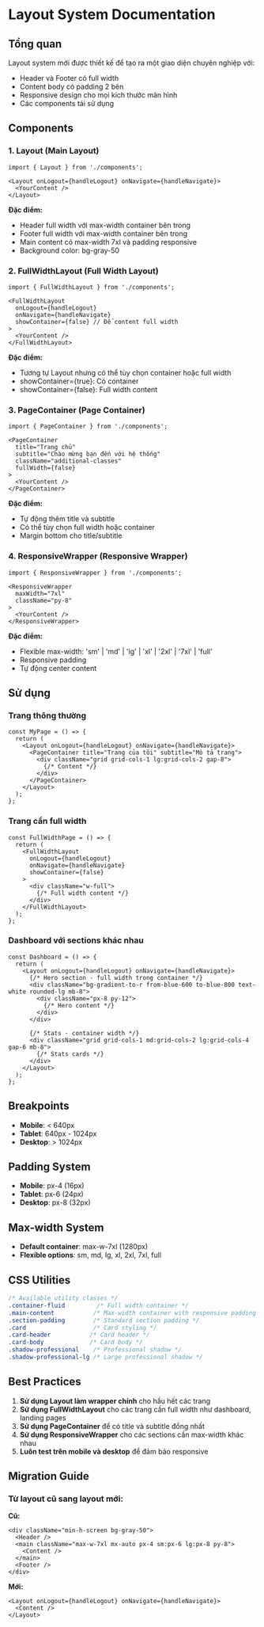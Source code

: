 # Layout System Documentation

## Tổng quan

Layout system mới được thiết kế để tạo ra một giao diện chuyên nghiệp với:
- Header và Footer có full width
- Content body có padding 2 bên
- Responsive design cho mọi kích thước màn hình
- Các components tái sử dụng

## Components

### 1. Layout (Main Layout)
```tsx
import { Layout } from './components';

<Layout onLogout={handleLogout} onNavigate={handleNavigate}>
  <YourContent />
</Layout>
```

**Đặc điểm:**
- Header full width với max-width container bên trong
- Footer full width với max-width container bên trong
- Main content có max-width 7xl và padding responsive
- Background color: bg-gray-50

### 2. FullWidthLayout (Full Width Layout)
```tsx
import { FullWidthLayout } from './components';

<FullWidthLayout 
  onLogout={handleLogout} 
  onNavigate={handleNavigate}
  showContainer={false} // Để content full width
>
  <YourContent />
</FullWidthLayout>
```

**Đặc điểm:**
- Tương tự Layout nhưng có thể tùy chọn container hoặc full width
- showContainer={true}: Có container
- showContainer={false}: Full width content

### 3. PageContainer (Page Container)
```tsx
import { PageContainer } from './components';

<PageContainer 
  title="Trang chủ"
  subtitle="Chào mừng bạn đến với hệ thống"
  className="additional-classes"
  fullWidth={false}
>
  <YourContent />
</PageContainer>
```

**Đặc điểm:**
- Tự động thêm title và subtitle
- Có thể tùy chọn full width hoặc container
- Margin bottom cho title/subtitle

### 4. ResponsiveWrapper (Responsive Wrapper)
```tsx
import { ResponsiveWrapper } from './components';

<ResponsiveWrapper 
  maxWidth="7xl"
  className="py-8"
>
  <YourContent />
</ResponsiveWrapper>
```

**Đặc điểm:**
- Flexible max-width: 'sm' | 'md' | 'lg' | 'xl' | '2xl' | '7xl' | 'full'
- Responsive padding
- Tự động center content

## Sử dụng

### Trang thông thường
```tsx
const MyPage = () => {
  return (
    <Layout onLogout={handleLogout} onNavigate={handleNavigate}>
      <PageContainer title="Trang của tôi" subtitle="Mô tả trang">
        <div className="grid grid-cols-1 lg:grid-cols-2 gap-8">
          {/* Content */}
        </div>
      </PageContainer>
    </Layout>
  );
};
```

### Trang cần full width
```tsx
const FullWidthPage = () => {
  return (
    <FullWidthLayout 
      onLogout={handleLogout} 
      onNavigate={handleNavigate}
      showContainer={false}
    >
      <div className="w-full">
        {/* Full width content */}
      </div>
    </FullWidthLayout>
  );
};
```

### Dashboard với sections khác nhau
```tsx
const Dashboard = () => {
  return (
    <Layout onLogout={handleLogout} onNavigate={handleNavigate}>
      {/* Hero section - full width trong container */}
      <div className="bg-gradient-to-r from-blue-600 to-blue-800 text-white rounded-lg mb-8">
        <div className="px-8 py-12">
          {/* Hero content */}
        </div>
      </div>

      {/* Stats - container width */}
      <div className="grid grid-cols-1 md:grid-cols-2 lg:grid-cols-4 gap-6 mb-8">
        {/* Stats cards */}
      </div>
    </Layout>
  );
};
```

## Breakpoints

- **Mobile**: < 640px
- **Tablet**: 640px - 1024px  
- **Desktop**: > 1024px

## Padding System

- **Mobile**: px-4 (16px)
- **Tablet**: px-6 (24px)
- **Desktop**: px-8 (32px)

## Max-width System

- **Default container**: max-w-7xl (1280px)
- **Flexible options**: sm, md, lg, xl, 2xl, 7xl, full

## CSS Utilities

```css
/* Available utility classes */
.container-fluid         /* Full width container */
.main-content           /* Max-width container with responsive padding */
.section-padding        /* Standard section padding */
.card                   /* Card styling */
.card-header           /* Card header */
.card-body             /* Card body */
.shadow-professional    /* Professional shadow */
.shadow-professional-lg /* Large professional shadow */
```

## Best Practices

1. **Sử dụng Layout làm wrapper chính** cho hầu hết các trang
2. **Sử dụng FullWidthLayout** cho các trang cần full width như dashboard, landing pages
3. **Sử dụng PageContainer** để có title và subtitle đồng nhất
4. **Sử dụng ResponsiveWrapper** cho các sections cần max-width khác nhau
5. **Luôn test trên mobile và desktop** để đảm bảo responsive

## Migration Guide

### Từ layout cũ sang layout mới:

**Cũ:**
```tsx
<div className="min-h-screen bg-gray-50">
  <Header />
  <main className="max-w-7xl mx-auto px-4 sm:px-6 lg:px-8 py-8">
    <Content />
  </main>
  <Footer />
</div>
```

**Mới:**
```tsx
<Layout onLogout={handleLogout} onNavigate={handleNavigate}>
  <Content />
</Layout>
```
